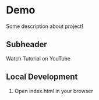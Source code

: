 # Demo

Some description about project!
 
 ## Subheader

 Watch Tutorial on YouTube

 ## Local Development 

 1. Open index.html in your browser
 